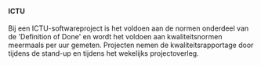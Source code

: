 #### ICTU

Bij een ICTU-softwareproject is het voldoen aan de normen onderdeel van de 'Definition of Done' en wordt het voldoen aan kwaliteitsnormen meermaals per uur gemeten. Projecten nemen de kwaliteitsrapportage door tijdens de stand-up en tijdens het wekelijks projectoverleg.
